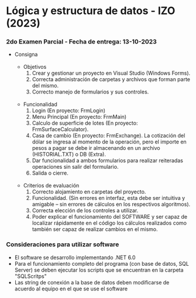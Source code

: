 # Lógica y estructura de datos - IZO (2023)

### 2do Examen Parcial - Fecha de entrega: 13-10-2023

-   Consigna<br><br>
    -   Objetivos
        1. Crear y gestionar un proyecto en Visual Studio (Windows Forms).
        2. Correcta administración de carpetas y archivos que forman parte del mismo.
        3. Correcto manejo de formularios y sus controles.<br><br>
    -   Funcionalidad
        1. Login (En proyecto: FrmLogin)
        2. Menu Principal (En proyecto: FrmMain)
        3. Calculo de superficie de lotes (En proyecto: FrmSurfaceCalculator).
        4. Casa de cambio (En proyecto: FrmExchange). La cotización del dólar se ingresa al momento de la operación, pero el importe en pesos a pagar se debe ir almacenando en un archivo (HISTORIAL.TXT) o DB (Extra).
        5. Dar funcionalidad a ambos formularios para realizar reiteradas operaciones sin salir del formulario.
        6. Salida o cierre.<br><br>
    -   Criterios de evaluación
        1.  Correcto alojamiento en carpetas del proyecto.
        2.  Funcionalidad. (Sin errores en interfaz, esta debe ser intuitiva y amigable – sin errores de cálculos en los respectivos algoritmos).
        3.  Correcta elección de los controles a utilizar.
        4.  Poder explicar el funcionamiento del SOFTWARE y ser capaz de localizar rápidamente en el código los cálculos realizados como también ser capaz de realizar cambios en el mismo.

### Consideraciones para utilizar software

- El software se desarrollo implementando .NET 6.0
- Para el funcionamiento completo del programa (con base de datos, SQL Server) se deben ejecutar los scripts que se encuentran en la carpeta "SQLScritps"
- Las string de conexión a la base de datos deben modificarse de acuerdo al equipo en el que se use el software